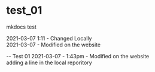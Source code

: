 # test_01
mkdocs test


2021-03-07  1:11 - Changed Locally <br>
2021-03-07 - Modified on the website

-- Test 01
2021-03-07 - 1:43pm - Modified on the website<br>
adding a line in the local reporitory<br>
